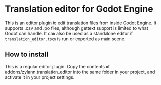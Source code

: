 Translation editor for Godot Engine
=====================================

This is an editor plugin to edit translation files from inside Godot Engine. It supports .csv and .po files, although gettext support is limited to what Godot can handle.
It can also be used as a standalone editor if `translation_editor.tscn` is run or exported as main scene.


How to install
-----------------

This is a regular editor plugin. Copy the contents of addons/zylann.translation_editor into the same folder in your project, and activate it in your project settings.


